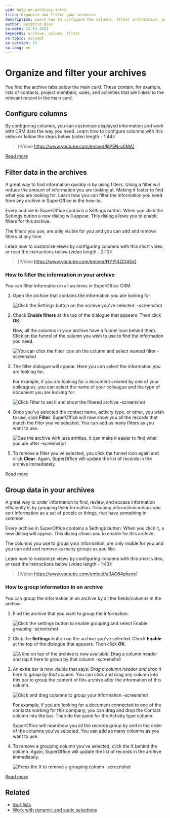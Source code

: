 ```yaml
---
uid: help-en-archives-intro
title: Organize and filter your archives
description: Learn how to configure the columns, filter information, and group information registered in your archives to find the information you saved in the archives faster.
author: Bergfrid Dias
so.date: 12.14.2022
keywords: archive, column, filter
so.topic: concept
so.version: 10
so.lang: en
---
```


# Organize and filter your archives

You find the archive tabs below the main card. These contain, for example, lists of contacts, project members, sales, and activities that are linked to the relevant record in the main card.

## Configure columns

By configuring columns, you can customize displayed information and work with CRM data the way you need. Learn how to configure columns with this video or follow the steps below (video length - 1:44):

<!-- markdownlint-disable-next-line MD034 DOCSMD007 -->
> [!Video https://www.youtube.com/embed/IjlPSN-u0MA]

[Read more][1]

## Filter data in the archives

A great way to find information quickly is by using filters. Using a filter will reduce the amount of information you are looking at. Making it faster to find what you are looking for. Learn how you can filter the information you need from any archive in SuperOffice in the how-to.

Every archive in SuperOffice contains a Settings button. When you click the Settings button a new dialog will appear. This dialog allows you to enable filters for this archive.

The filters you use, are only visible for you and you can add and remove filters at any time.

Learn how to customize views by configuring columns with this short video, or read the instructions below (video length - 2:10):

<!-- markdownlint-disable-next-line MD034 DOCSMD007 -->
> [!Video https://www.youtube.com/embed/HYYI4ZCl4S4]

### How to filter the information in your archive

You can filter information in all archives in SuperOffice CRM.

1. Open the archive that contains the information you are looking for.

    ![Click the Settings button on the archive you've selected. -screenshot][img1]

1. Check **Enable filters** at the top of the dialogue that appears. Then click **OK**.

    Now, all the columns in your archive have a funnel icon behind them. Click on the funnel of the column you wish to use to find the information you need.

    ![You can click the filter icon on the column and select wanted filter -screenshot][img2]

1. The filter dialogue will appear. Here you can select the information you are looking for.

    For example, if you are looking for a document created by one of your colleagues, you can select the name of your colleague and the type of document you are looking for.

    ![Click Filter to set it and show the filtered archive -screenshot][img3]

1. Once you've selected the contact name, activity type, or other, you wish to use, click **Filter**. SuperOffice will now show you all the records that match the filter you've selected. You can add as many filters as you want to use.

    ![See the archive with less entities. It can make it easier to find what you are after -screenshot][img4]

1. To remove a filter you've selected, you click the funnel icon again and click **Clear**. Again, SuperOffice will update the list of records in the archive immediately.

[Read more][4]

## Group data in your archives

A great way to order information to find, review, and access information efficiently is by grouping the information. Grouping information means you sort information as a set of people or things, that have something in common.

Every archive in SuperOffice contains a Settings button. When you click it, a new dialog will appear. This dialog allows you to enable for this archive.

The columns you use to group your information, are only visible for you and you can add and remove as many groups as you like.

Learn how to customize views by configuring columns with this short video, or read the instructions below (video length - 1:43):

<!-- markdownlint-disable-next-line MD034 DOCSMD007 -->
> [!Video https://www.youtube.com/embed/a3AC64pheok]

### How to group information in an archive

You can group the information in an archive by all the fields/columns in the archive.

1. Find the archive that you want to group the information.

    ![Click the settings button to enable grouping and select Enable grouping -screenshot][img5]

1. Click the **Settings** button on the archive you've selected. Check **Enable** at the top of the dialogue that appears. Then click **OK**.

    ![A line on top of the archive is now available: Drag a column header and rop it here to group by that column -screenshot][img6]

1. An extra bar is now visible that says: *Drag a column header and drop it here to group by that column*. You can click and drag any column into this bar to group the content of this archive after the information of this column.

    ![Click and drag columns to group your information -screenshot][img7]

    For example, if you are looking for a document connected to one of the contacts working for this company, you can drag and drop the Contact column into the bar. Then do the same for the Activity type column.

    SuperOffice will now show you all the records group by and in the order of the columns you've selected. You can add as many columns as you want to use.

1. To remove a grouping column you've selected, click the X behind the column. Again, SuperOffice will update the list of records in the archive immediately.

    ![Press the X to remove a grouping column -screenshot][img8]

[Read more][5]

## Related

* [Sort lists][2]
* [Work with dynamic and static selections][3]

<!-- Referenced links -->
[1]: changing-column-view.md
[2]: sorting-lists.md
[3]: ../../search-options/selection/learn/index.md
[4]: use-filters-in-section-tabs.md
[5]: sections-tabs-grouping-lists.md

<!-- Referenced images -->
[img1]: media/archives-enable-filter.png
[img2]: media/getstarted-archives-filteron.png
[img3]: media/getstarted-archives-filter-ownersetting.png
[img4]: media/getstarted-archives-filter-owner.png
[img5]: media/archive-enable-grouping.png
[img6]: media/getstarted-archives-groupingon.png
[img7]: media/getstarted-archives-selectgroup.png
[img8]: media/getstarted-archives-deletegroup.png
